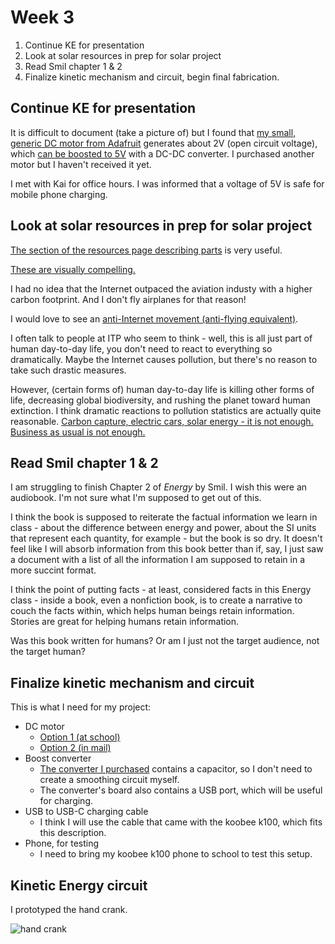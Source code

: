 # Week 3

1. Continue KE for presentation
2. Look at solar resources in prep for solar project
3. Read Smil chapter 1 & 2
4. Finalize kinetic mechanism and circuit, begin final fabrication.

## Continue KE for presentation

 It is difficult to document (take a picture of) but I found that [my small, generic DC motor from Adafruit](https://www.adafruit.com/product/3777) generates about 2V (open circuit voltage), which [can be boosted to 5V](https://www.adafruit.com/product/1903) with a DC-DC converter. I purchased another motor but I haven't received it yet.

I met with Kai for office hours. I was informed that a voltage of 5V is safe for mobile phone charging.

## Look at solar resources in prep for solar project 

[The section of the resources page describing parts](https://www.fddrsn.net/teaching/energy/resources/) is very useful.

[These are visually compelling.](https://www.bhoite.com/sculptures/)

I had no idea that the Internet outpaced the aviation industy with a higher carbon footprint. And I don't fly airplanes for that reason!

I would love to see an [anti-Internet movement (anti-flying equivalent)](https://en.wikipedia.org/wiki/Flight_shame).

I often talk to people at ITP who seem to think - well, this is all just part of human day-to-day life, you don't need to react to everything so dramatically. Maybe the Internet causes pollution, but there's no reason to take such drastic measures.

However, (certain forms of) human day-to-day life is killing other forms of life, decreasing global biodiversity, and rushing the planet toward human extinction. I think dramatic reactions to pollution statistics are actually quite reasonable. [Carbon capture, electric cars, solar energy - it is not enough. Business as usual is not enough.](https://www.nature.com/articles/d41586-025-00010-9)



## Read Smil chapter 1 & 2

I am struggling to finish Chapter 2 of *Energy* by Smil. I wish this were an audiobook. I'm not sure what I'm supposed to get out of this.

I think the book is supposed to reiterate the factual information we learn in class - about the difference between energy and power, about the SI units that represent each quantity, for example - but the book is so dry. It doesn't feel like I will absorb information from this book better than if, say, I just saw a document with a list of all the information I am supposed to retain in a more succint format.

I think the point of putting facts - at least, considered facts in this Energy class - inside a book, even a nonfiction book, is to create a narrative to couch the facts within, which helps human beings retain information. Stories are great for helping humans retain information.

Was this book written for humans? Or am I just not the target audience, not the target human?

## Finalize kinetic mechanism and circuit

This is what I need for my project:

* DC motor
  * [Option 1 (at school)](https://www.adafruit.com/product/3777)
  * [Option 2 (in mail)](https://www.servocity.com/5202-series-yellow-jacket-planetary-gear-motor--99.5-1-ratio--24mm-length-6mm-d-shaft--60-rpm---36mm-gearbox--3.3---5v-encoder-/)
* Boost converter
  * [The converter I purchased](https://www.adafruit.com/product/1903) contains a capacitor, so I don't need to create a smoothing circuit myself.
  * The converter's board also contains a USB port, which will be useful for charging.
* USB to USB-C charging cable
  * I think I will use the cable that came with the koobee k100, which fits this description.
* Phone, for testing
  * I need to bring my koobee k100 phone to school to test this setup.

## Kinetic Energy circuit

I prototyped the hand crank.

![hand crank](https://enderversing.github.io/itp-blog/assets/img/kinetic_1.gif)

